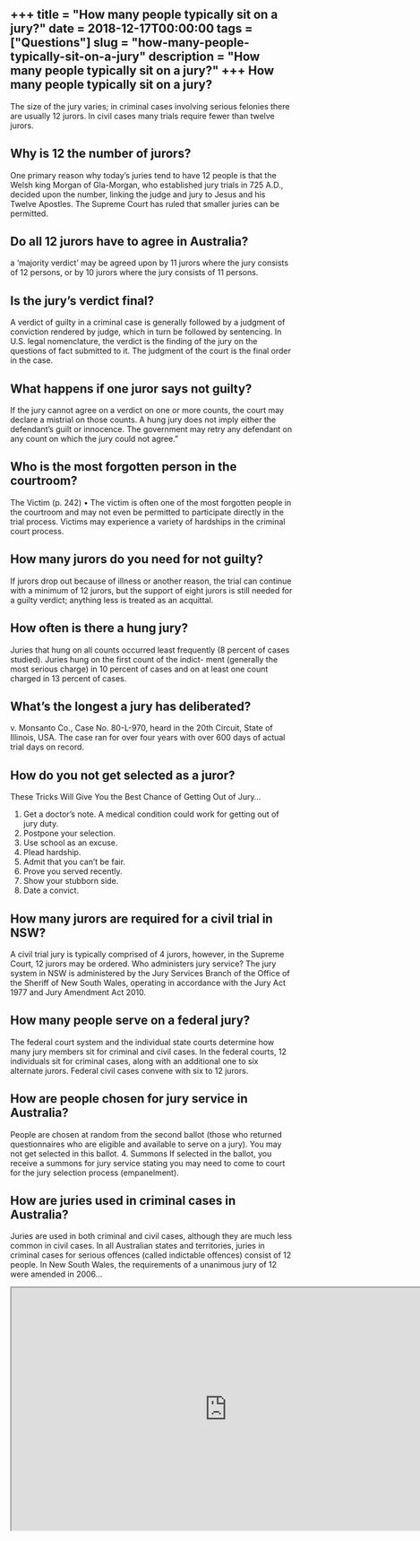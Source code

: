 +++
title = "How many people typically sit on a jury?"
date = 2018-12-17T00:00:00
tags = ["Questions"]
slug = "how-many-people-typically-sit-on-a-jury"
description = "How many people typically sit on a jury?"
+++
How many people typically sit on a jury?
----------------------------------------

The size of the jury varies; in criminal cases involving serious felonies there are usually 12 jurors. In civil cases many trials require fewer than twelve jurors.

Why is 12 the number of jurors?
-------------------------------

One primary reason why today’s juries tend to have 12 people is that the Welsh king Morgan of Gla-Morgan, who established jury trials in 725 A.D., decided upon the number, linking the judge and jury to Jesus and his Twelve Apostles. The Supreme Court has ruled that smaller juries can be permitted.

Do all 12 jurors have to agree in Australia?
--------------------------------------------

a ‘majority verdict’ may be agreed upon by 11 jurors where the jury consists of 12 persons, or by 10 jurors where the jury consists of 11 persons.

Is the jury’s verdict final?
----------------------------

A verdict of guilty in a criminal case is generally followed by a judgment of conviction rendered by judge, which in turn be followed by sentencing. In U.S. legal nomenclature, the verdict is the finding of the jury on the questions of fact submitted to it. The judgment of the court is the final order in the case.

What happens if one juror says not guilty?
------------------------------------------

If the jury cannot agree on a verdict on one or more counts, the court may declare a mistrial on those counts. A hung jury does not imply either the defendant’s guilt or innocence. The government may retry any defendant on any count on which the jury could not agree.”

Who is the most forgotten person in the courtroom?
--------------------------------------------------

The Victim (p. 242) • The victim is often one of the most forgotten people in the courtroom and may not even be permitted to participate directly in the trial process. Victims may experience a variety of hardships in the criminal court process.

How many jurors do you need for not guilty?
-------------------------------------------

If jurors drop out because of illness or another reason, the trial can continue with a minimum of 12 jurors, but the support of eight jurors is still needed for a guilty verdict; anything less is treated as an acquittal.

How often is there a hung jury?
-------------------------------

Juries that hung on all counts occurred least frequently (8 percent of cases studied). Juries hung on the first count of the indict- ment (generally the most serious charge) in 10 percent of cases and on at least one count charged in 13 percent of cases.

What’s the longest a jury has deliberated?
------------------------------------------

v. Monsanto Co., Case No. 80-L-970, heard in the 20th Circuit, State of Illinois, USA. The case ran for over four years with over 600 days of actual trial days on record.

How do you not get selected as a juror?
---------------------------------------

These Tricks Will Give You the Best Chance of Getting Out of Jury…

1. Get a doctor’s note. A medical condition could work for getting out of jury duty.
2. Postpone your selection.
3. Use school as an excuse.
4. Plead hardship.
5. Admit that you can’t be fair.
6. Prove you served recently.
7. Show your stubborn side.
8. Date a convict.

How many jurors are required for a civil trial in NSW?
------------------------------------------------------

A civil trial jury is typically comprised of 4 jurors, however, in the Supreme Court, 12 jurors may be ordered. Who administers jury service? The jury system in NSW is administered by the Jury Services Branch of the Office of the Sheriff of New South Wales, operating in accordance with the Jury Act 1977 and Jury Amendment Act 2010.

How many people serve on a federal jury?
----------------------------------------

The federal court system and the individual state courts determine how many jury members sit for criminal and civil cases. In the federal courts, 12 individuals sit for criminal cases, along with an additional one to six alternate jurors. Federal civil cases convene with six to 12 jurors.

How are people chosen for jury service in Australia?
----------------------------------------------------

People are chosen at random from the second ballot (those who returned questionnaires who are eligible and available to serve on a jury). You may not get selected in this ballot. 4. Summons If selected in the ballot, you receive a summons for jury service stating you may need to come to court for the jury selection process (empanelment).

How are juries used in criminal cases in Australia?
---------------------------------------------------

Juries are used in both criminal and civil cases, although they are much less common in civil cases. In all Australian states and territories, juries in criminal cases for serious offences (called indictable offences) consist of 12 people. In New South Wales, the requirements of a unanimous jury of 12 were amended in 2006…

<iframe allow="accelerometer; autoplay; clipboard-write; encrypted-media; gyroscope; picture-in-picture" allowfullscreen="" class="__youtube_prefs__  epyt-is-override  no-lazyload" data-no-lazy="1" data-origheight="433" data-origwidth="770" data-skipgform_ajax_framebjll="" height="433" id="_ytid_73398" loading="lazy" src="https://www.youtube.com/embed/n2JC4Cr6SgU?enablejsapi=1&autoplay=0&cc_load_policy=0&cc_lang_pref=&iv_load_policy=1&loop=0&modestbranding=0&rel=1&fs=1&playsinline=0&autohide=2&theme=dark&color=red&controls=1&" title="YouTube player" width="770"></iframe>